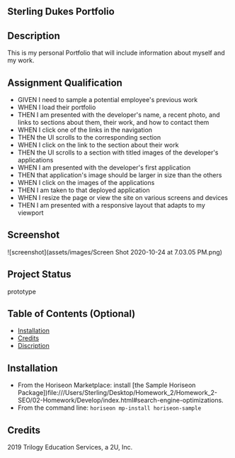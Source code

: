 ## Sterling Dukes Portfolio

## Description 
This is my personal Portfolio that will include information about myself and my work.
 
## Assignment Qualification

 * GIVEN I need to sample a potential employee's previous work
 * WHEN I load their portfolio
 * THEN I am presented with the developer's name, a recent photo, and links to sections about them, their work, and how to contact them
 * WHEN I click one of the links in the navigation
 * THEN the UI scrolls to the corresponding section
 * WHEN I click on the link to the section about their work
 * THEN the UI scrolls to a section with titled images of the developer's applications
 * WHEN I am presented with the developer's first application
 * THEN that application's image should be larger in size than the others
 * WHEN I click on the images of the applications
 * THEN I am taken to that deployed application
 * WHEN I resize the page or view the site on various screens and devices
 * THEN I am presented with a responsive layout that adapts to my viewport
  
  ## Screenshot
  ![screenshot](assets/images/Screen Shot 2020-10-24 at 7.03.05 PM.png)



## Project Status
prototype



## Table of Contents (Optional)

* [Installation](#installation)
* [Credits](#credit)
* [Discription](#Discription)


## Installation

* From the Horiseon Marketplace: install [the Sample Horiseon Package])file:///Users/Sterling/Desktop/Homework_2/Homework_2-SEO/02-Homework/Develop/index.html#search-engine-optimizations.
* From the command line: `horiseon mp-install horiseon-sample`

## Credits

2019 Trilogy Education Services, a 2U, Inc.
